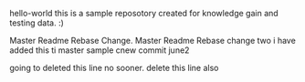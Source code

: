 hello-world
this is a sample reposotory created for knowledge gain and testing data. :)

Master Readme Rebase Change.
Master Readme Rebase change two
i have added this ti master
sample cnew commit june2

going to deleted this line no sooner.
delete this line also
